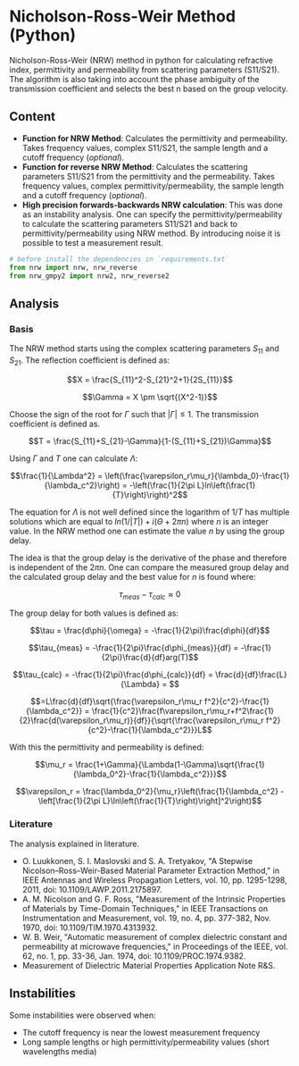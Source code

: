 # Nicholson-Ross-Weir Method (Python)

Nicholson-Ross-Weir (NRW) method in python for calculating refractive index,
permittivity and permeability from scattering parameters (S11/S21). The
algorithm is also taking into account the phase ambiguity of the transmission
coefficient and selects the best n based on the group velocity.

## Content

- **Function for NRW Method**: Calculates the permittivity and permeability.
  Takes frequency values, complex S11/S21, the sample length and a cutoff
  frequency (*optional*).
- **Function for reverse NRW Method**: Calculates the scattering parameters
  S11/S21 from the permittivity and the permeability. Takes frequency values,
  complex permittivity/permeability, the sample length and a cutoff frequency
  (*optional*).
- **High precision forwards-backwards NRW calculation**: This was done as an
  instability analysis. One can specify the permittivity/permeability to
  calculate the scattering parameters S11/S21 and back to
  permittivity/permeability using NRW method. By introducing noise it is
  possible to test a measurement result. 

```python
# before install the dependencies in `requirements.txt`
from nrw import nrw, nrw_reverse
from nrw_gmpy2 import nrw2, nrw_reverse2
```


## Analysis

### Basis

The NRW method starts using the complex scattering parameters $S_{11}$ and
$S_{21}$. The reflection coefficient is defined as:

```math
X = \frac{S_{11}^2-S_{21}^2+1}{2S_{11}}
```
```math
\Gamma =  X \pm \sqrt{(X^2-1)}
```
Choose the sign of the root for $\Gamma$ such that $|\Gamma|\le1$.
The transmission coefficient is defined as.

```math
T = \frac{S_{11}+S_{21}-\Gamma}{1-(S_{11}+S_{21})\Gamma}
```

Using $\Gamma$ and $T$ one can calculate $\Lambda$:

```math
\frac{1}{\Lambda^2} = \left(\frac{\varepsilon_r\mu_r}{\lambda_0}-\frac{1}{\lambda_c^2}\right) = -\left(\frac{1}{2\pi L}ln\left(\frac{1}{T}\right)\right)^2
```
The equation for $\Lambda$ is not well defined since the logarithm of $1/T$ has
multiple solutions which are equal to $ln(1/|T|) + i(\Theta + 2\pi n)$ where $n$
is an integer value. In the NRW method one can estimate the value $n$ by using
the group delay. 

The idea is that the group delay is the derivative of the phase and therefore
is independent of the $2\pi n$. One can compare the measured group delay and
the calculated group delay and the best value for $n$ is found where:

```math
\tau_{meas} - \tau_{calc} \approx 0
```

The group delay for both values is defined as:

```math
\tau = \frac{d\phi}{\omega} = -\frac{1}{2\pi}\frac{d\phi}{df}
```
```math
\tau_{meas} = -\frac{1}{2\pi}\frac{d\phi_{meas}}{df} = -\frac{1}{2\pi}\frac{d}{df}arg(T)
```
```math
\tau_{calc} = -\frac{1}{2\pi}\frac{d\phi_{calc}}{df} = \frac{d}{df}\frac{L}{\Lambda} = 
```
```math
=L\frac{d}{df}\sqrt{\frac{\varepsilon_r\mu_r f^2}{c^2}-\frac{1}{\lambda_c^2}} = \frac{1}{c^2}\frac{f\varepsilon_r\mu_r+f^2\frac{1}{2}\frac{d(\varepsilon_r\mu_r)}{df}}{\sqrt{\frac{\varepsilon_r\mu_r f^2}{c^2}-\frac{1}{\lambda_c^2}}}L
```


With this the permittivity and permeability is defined:

```math
\mu_r = \frac{1+\Gamma}{\Lambda(1-\Gamma)\sqrt{\frac{1}{\lambda_0^2}-\frac{1}{\lambda_c^2}}}
```
```math
\varepsilon_r = \frac{\lambda_0^2}{\mu_r}\left(\frac{1}{\lambda_c^2} - \left[\frac{1}{2\pi L}\ln\left(\frac{1}{T}\right)\right]^2\right)
```


### Literature

The analysis explained in literature.

- O. Luukkonen, S. I. Maslovski and S. A. Tretyakov, "A Stepwise
  Nicolson–Ross–Weir-Based Material Parameter Extraction Method," in IEEE
  Antennas and Wireless Propagation Letters, vol. 10, pp. 1295-1298, 2011, doi:
  10.1109/LAWP.2011.2175897.
- A. M. Nicolson and G. F. Ross, "Measurement of the Intrinsic Properties of
  Materials by Time-Domain Techniques," in IEEE Transactions on Instrumentation
  and Measurement, vol. 19, no. 4, pp. 377-382, Nov. 1970, doi:
  10.1109/TIM.1970.4313932.
- W. B. Weir, "Automatic measurement of complex dielectric constant and
  permeability at microwave frequencies," in Proceedings of the IEEE, vol. 62,
  no. 1, pp. 33-36, Jan. 1974, doi: 10.1109/PROC.1974.9382.
- Measurement of Dielectric Material Properties Application Note R&S.



## Instabilities

Some instabilities were observed when:

- The cutoff frequency is near the lowest measurement frequency
- Long sample lengths or high permittivity/permeability values (short
  wavelengths media)

